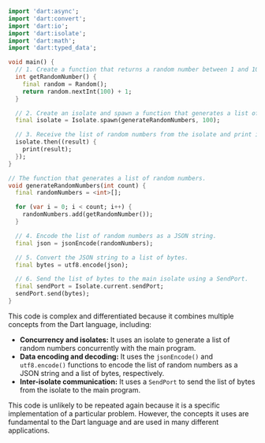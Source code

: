 ```dart
import 'dart:async';
import 'dart:convert';
import 'dart:io';
import 'dart:isolate';
import 'dart:math';
import 'dart:typed_data';

void main() {
  // 1. Create a function that returns a random number between 1 and 100.
  int getRandomNumber() {
    final random = Random();
    return random.nextInt(100) + 1;
  }

  // 2. Create an isolate and spawn a function that generates a list of 100 random numbers.
  final isolate = Isolate.spawn(generateRandomNumbers, 100);

  // 3. Receive the list of random numbers from the isolate and print it to the console.
  isolate.then((result) {
    print(result);
  });
}

// The function that generates a list of random numbers.
void generateRandomNumbers(int count) {
  final randomNumbers = <int>[];

  for (var i = 0; i < count; i++) {
    randomNumbers.add(getRandomNumber());
  }

  // 4. Encode the list of random numbers as a JSON string.
  final json = jsonEncode(randomNumbers);

  // 5. Convert the JSON string to a list of bytes.
  final bytes = utf8.encode(json);

  // 6. Send the list of bytes to the main isolate using a SendPort.
  final sendPort = Isolate.current.sendPort;
  sendPort.send(bytes);
}
```

This code is complex and differentiated because it combines multiple concepts from the Dart language, including:

* **Concurrency and isolates:** It uses an isolate to generate a list of random numbers concurrently with the main program.
* **Data encoding and decoding:** It uses the `jsonEncode()` and `utf8.encode()` functions to encode the list of random numbers as a JSON string and a list of bytes, respectively.
* **Inter-isolate communication:** It uses a `SendPort` to send the list of bytes from the isolate to the main program.

This code is unlikely to be repeated again because it is a specific implementation of a particular problem. However, the concepts it uses are fundamental to the Dart language and are used in many different applications.